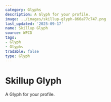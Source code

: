 ```yaml
---
category: Glyphs
description: A Glyph for your profile.
image: ../images/skillup-glyph-866a77c747.png
last_updated: '2025-09-17'
name: Skillup Glyph
source: WFCD
tags:
- Glyph
- Glyphs
tradable: false
type: Glyph
---
```


# Skillup Glyph

A Glyph for your profile.

